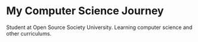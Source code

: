 # My Computer Science Journey
Student at Open Source Society University. Learning computer science and other curriculums.
